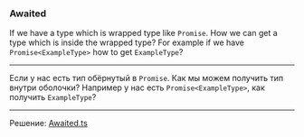 ### Awaited

If we have a type which is wrapped type like `Promise`. How we can get a type which is inside the wrapped type? For example if we have `Promise<ExampleType>` how to get `ExampleType`?

---

Если у нас есть тип обёрнутый в `Promise`. Как мы можем получить тип внутри оболочки? Например у нас есть `Promise<ExampleType>`, как получить `ExampleType`?

---

Решение: [Awaited.ts](./Awaited.ts)